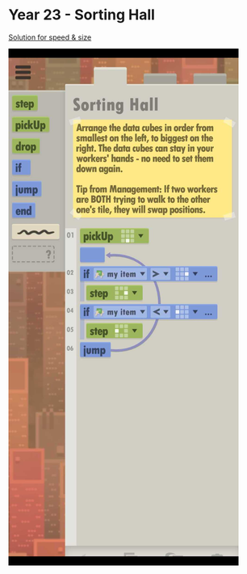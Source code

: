 # Year 23 - Sorting Hall

[Solution for speed & size](solution.txt)

![Solution for speed & size](solution.JPEG "Year 23")